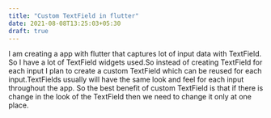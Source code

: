 ```yaml
---
title: "Custom TextField in flutter"
date: 2021-08-08T13:25:03+05:30
draft: true
---
```


I am creating a app with flutter that captures lot of input data with TextField.
So I have a lot of TextField widgets used.So instead of creating TextField for
each input I plan to create a custom TextField which can be reused  for each
input.TextFields usually will have the same look and feel for each input
throughout the app. So the best benefit of custom TextField is that if there is
change in the look of the TextField then we need to change it only at one place.



